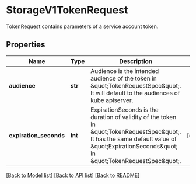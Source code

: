 # StorageV1TokenRequest

TokenRequest contains parameters of a service account token.

## Properties
Name | Type | Description | Notes
------------ | ------------- | ------------- | -------------
**audience** | **str** | Audience is the intended audience of the token in \&quot;TokenRequestSpec\&quot;. It will default to the audiences of kube apiserver. | 
**expiration_seconds** | **int** | ExpirationSeconds is the duration of validity of the token in \&quot;TokenRequestSpec\&quot;. It has the same default value of \&quot;ExpirationSeconds\&quot; in \&quot;TokenRequestSpec\&quot;. | [optional] 

[[Back to Model list]](../README.md#documentation-for-models) [[Back to API list]](../README.md#documentation-for-api-endpoints) [[Back to README]](../README.md)


